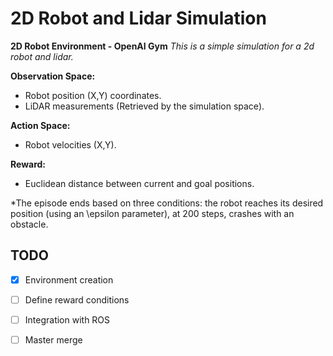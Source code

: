 # 2D Robot and Lidar Simulation

**2D Robot Environment - OpenAI Gym**
*This is a simple simulation for a 2d robot and lidar.*

__Observation Space:__ 
- Robot position (X,Y) coordinates.
- LiDAR measurements (Retrieved by the simulation space).

__Action Space:__ 
- Robot velocities (X,Y).

__Reward:__ 
- Euclidean distance between current and goal positions.

*The episode ends based on three conditions: the robot reaches its desired position (using an \epsilon parameter), at 200 steps, crashes with an obstacle.

## TODO
- [X] Environment creation
- [ ] Define reward conditions
- [ ] Integration with ROS
- [ ] Master merge

